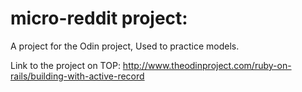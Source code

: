 # micro-reddit project:

A project for the Odin project, Used to practice models.

Link to the project on TOP: http://www.theodinproject.com/ruby-on-rails/building-with-active-record
